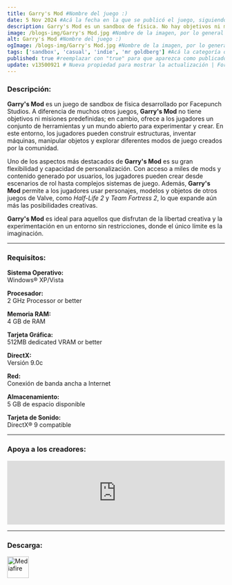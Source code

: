 ```yaml
---
title: Garry's Mod #Nombre del juego :)
date: 5 Nov 2024 #Acá la fecha en la que se publicó el juego, siguiendo este formato: Dia "30", Mes "Oct", Año "2024" = como debe quedar: 30 Oct 2024
description: Garry's Mod es un sandbox de física. No hay objetivos ni metas predefinidas. Te damos las herramientas y te dejamos jugar. #Acá una mini descripción del juego
image: /blogs-img/Garry's Mod.jpg #Nombre de la imagen, por lo general es exactamente el mismo nombre que el juego excluyendo lo ":" (Dos puntos)
alt: Garry's Mod #Nombre del juego :)
ogImage: /blogs-img/Garry's Mod.jpg #Nombre de la imagen, por lo general es exactamente el mismo nombre que el juego excluyendo lo ":" (Dos puntos)
tags: ['sandbox', 'casual', 'indie', 'mr goldberg'] #Acá la categoría o categorías del juego, si es más de una se coloca en este formato: ['categoría1', 'categoría2']
published: true #reemplazar con "true" para que aparezca como publicado
update: v13500921 # Nueva propiedad para mostrar la actualización | Formato: v1.0.0
---
```


<!--En VSCode seleccionando una palabra, por ejemplo: "Garry's Mod" y apretando Ctrl+F2 se seleccionan todas las palabras iguales-->

### Descripción:
**Garry's Mod** es un juego de sandbox de física desarrollado por Facepunch Studios. A diferencia de muchos otros juegos, **Garry's Mod** no tiene objetivos ni misiones predefinidas; en cambio, ofrece a los jugadores un conjunto de herramientas y un mundo abierto para experimentar y crear. En este entorno, los jugadores pueden construir estructuras, inventar máquinas, manipular objetos y explorar diferentes modos de juego creados por la comunidad.

Uno de los aspectos más destacados de **Garry's Mod** es su gran flexibilidad y capacidad de personalización. Con acceso a miles de mods y contenido generado por usuarios, los jugadores pueden crear desde escenarios de rol hasta complejos sistemas de juego. Además, **Garry's Mod** permite a los jugadores usar personajes, modelos y objetos de otros juegos de Valve, como *Half-Life 2* y *Team Fortress 2*, lo que expande aún más las posibilidades creativas.

**Garry's Mod** es ideal para aquellos que disfrutan de la libertad creativa y la experimentación en un entorno sin restricciones, donde el único límite es la imaginación.
<!--Prompt para Chat-GPT: c -->

---

### Requisitos:
**Sistema Operativo:**  
Windows® XP/Vista

**Procesador:**  
2 GHz Processor or better

**Memoria RAM:**  
4 GB de RAM

**Tarjeta Gráfica:**  
512MB dedicated VRAM or better

**DirectX:**  
Versión 9.0c

**Red:**  
Conexión de banda ancha a Internet

**Almacenamiento:**  
5 GB de espacio disponible

**Tarjeta de Sonido:**  
DirectX® 9 compatible

<!--Si falta o sobra un requisito se quita o se agrega manteniendo el mismo formato-->

---

### Apoya a los creadores:
<iframe src="https://store.steampowered.com/widget/4000/" frameborder="0" style="background-color: transparent; width: 100% !important; aspect-ratio: 646 / 190;"></iframe>

<!--Reemplazar los numeros (AppID) del juego (en este caso 2668510) por el numero (AppID) correspondiente con el juego a publicar-->
<!--El AppID se encuentra en la URL del Juego en Steam-->

---

### Descarga:

[<img src="https://gist.github.com/cxmeel/0dbc95191f239b631c3874f4ccf114e2/raw/download.svg" alt="Mediafire" height="50" />](https://www.mediafire.com/file/mfhc786smf11bcb/GarrysMod.zip/file)

<!-- # se debe reemplazar por el link de descarga-->

<!--NOMBRE-DEL-SERVICIO se debe reemplazar por el servicio donde está subido el juego-->